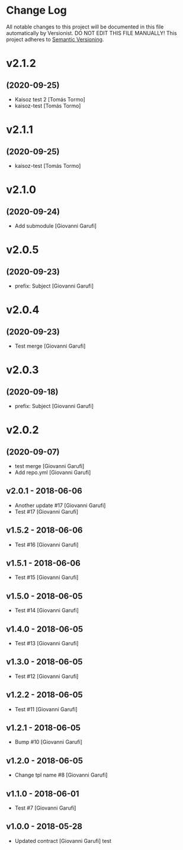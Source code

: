 # Change Log

All notable changes to this project will be documented in this file
automatically by Versionist. DO NOT EDIT THIS FILE MANUALLY!
This project adheres to [Semantic Versioning](http://semver.org/).

# v2.1.2
## (2020-09-25)

* Kaisoz test 2 [Tomás Tormo]
* kaisoz-test [Tomás Tormo]

# v2.1.1
## (2020-09-25)

* kaisoz-test [Tomás Tormo]

# v2.1.0
## (2020-09-24)

* Add submodule [Giovanni Garufi]

# v2.0.5
## (2020-09-23)

* prefix: Subject [Giovanni Garufi]

# v2.0.4
## (2020-09-23)

* Test merge [Giovanni Garufi]

# v2.0.3
## (2020-09-18)

* prefix: Subject [Giovanni Garufi]

# v2.0.2
## (2020-09-07)

* test merge [Giovanni Garufi]
* Add repo.yml [Giovanni Garufi]

## v2.0.1 - 2018-06-06

* Another update #17 [Giovanni Garufi]
* Test #17 [Giovanni Garufi]

## v1.5.2 - 2018-06-06

* Test #16 [Giovanni Garufi]

## v1.5.1 - 2018-06-06

* Test #15 [Giovanni Garufi]

## v1.5.0 - 2018-06-05

* Test #14 [Giovanni Garufi]

## v1.4.0 - 2018-06-05

* Test #13 [Giovanni Garufi]

## v1.3.0 - 2018-06-05

* Test #12 [Giovanni Garufi]

## v1.2.2 - 2018-06-05

* Test #11 [Giovanni Garufi]

## v1.2.1 - 2018-06-05

* Bump #10 [Giovanni Garufi]

## v1.2.0 - 2018-06-05

* Change tpl name #8 [Giovanni Garufi]

## v1.1.0 - 2018-06-01

* Test #7 [Giovanni Garufi]

## v1.0.0 - 2018-05-28

* Updated contract [Giovanni Garufi]
test

